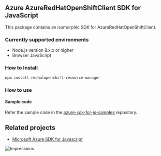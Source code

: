 ## Azure AzureRedHatOpenShiftClient SDK for JavaScript

This package contains an isomorphic SDK for AzureRedHatOpenShiftClient.

### Currently supported environments

- Node.js version 8.x.x or higher
- Browser JavaScript

### How to Install

```bash
npm install redhatopenshift-resource-manager
```

### How to use

#### Sample code

Refer the sample code in the [azure-sdk-for-js-samples](https://github.com/Azure/azure-sdk-for-js-samples) repository.

## Related projects

- [Microsoft Azure SDK for Javascript](https://github.com/Azure/azure-sdk-for-js)


![Impressions](https://azure-sdk-impressions.azurewebsites.net/api/impressions/azure-sdk-for-js%2Fsdk%2Fcdn%2Farm-cdn%2FREADME.png)
